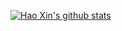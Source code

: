 [![Hao Xin's github stats](https://github-readme-stats.vercel.app/api?username=haoxins&theme=gruvbox)](https://github.com/haoxins?tab=repositories&q=&type=source)
